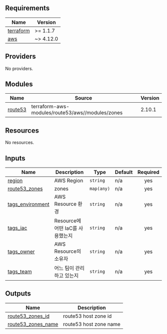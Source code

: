 <!-- BEGIN_TF_DOCS -->
## Requirements

| Name | Version |
|------|---------|
| <a name="requirement_terraform"></a> [terraform](#requirement\_terraform) | >= 1.1.7 |
| <a name="requirement_aws"></a> [aws](#requirement\_aws) | ~> 4.12.0 |

## Providers

No providers.

## Modules

| Name | Source | Version |
|------|--------|---------|
| <a name="module_route53"></a> [route53](#module\_route53) | terraform-aws-modules/route53/aws//modules/zones | 2.10.1 |

## Resources

No resources.

## Inputs

| Name | Description | Type | Default | Required |
|------|-------------|------|---------|:--------:|
| <a name="input_region"></a> [region](#input\_region) | AWS Region | `string` | n/a | yes |
| <a name="input_route53_zones"></a> [route53\_zones](#input\_route53\_zones) | zones | `map(any)` | n/a | yes |
| <a name="input_tags_environment"></a> [tags\_environment](#input\_tags\_environment) | AWS Resource 환경 | `string` | n/a | yes |
| <a name="input_tags_iac"></a> [tags\_iac](#input\_tags\_iac) | Resource에 어떤 IaC를 사용했는지 | `string` | n/a | yes |
| <a name="input_tags_owner"></a> [tags\_owner](#input\_tags\_owner) | AWS Resource의 소유자 | `string` | n/a | yes |
| <a name="input_tags_team"></a> [tags\_team](#input\_tags\_team) | 어느 팀이 관리하고 있는지 | `string` | n/a | yes |

## Outputs

| Name | Description |
|------|-------------|
| <a name="output_route53_zones_id"></a> [route53\_zones\_id](#output\_route53\_zones\_id) | route53 host zone id |
| <a name="output_route53_zones_name"></a> [route53\_zones\_name](#output\_route53\_zones\_name) | route53 host zone name |
<!-- END_TF_DOCS -->